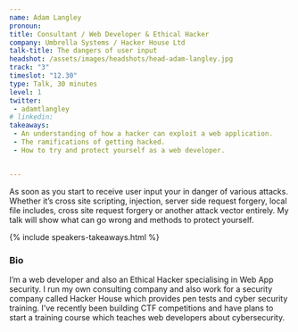 ```yaml
---
name: Adam Langley
pronoun:
title: Consultant / Web Developer & Ethical Hacker
company: Umbrella Systems / Hacker House Ltd
talk-title: The dangers of user input
headshot: /assets/images/headshots/head-adam-langley.jpg
track: "3"
timeslot: "12.30"
type: Talk, 30 minutes
level: 1
twitter:
 - adamtlangley 
# linkedin: 
takeaways:
 - An understanding of how a hacker can exploit a web application.
 - The ramifications of getting hacked.
 - How to try and protect yourself as a web developer.


---
```

As soon as you start to receive user input your in danger of various attacks. Whether it’s cross site scripting, injection, server side request forgery, local file includes, cross site request forgery or another attack vector entirely. My talk will show what can go wrong and methods to protect yourself.

{% include speakers-takeaways.html %}
<h3>Bio</h3>
I’m a web developer and also an Ethical Hacker specialising in Web App security. I run my own consulting company and also work for a security company called Hacker House which provides pen tests and cyber security training. I’ve recently been building CTF competitions and have plans to start a training course which teaches web developers about cybersecurity.